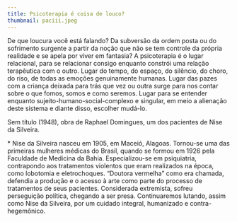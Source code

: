 ```yaml
---
title: Psicoterapia é coisa de louco?
thumbnail: paciii.jpeg
---
```

<!--StartFragment-->

De que loucura você está falando? Da subversão da ordem posta ou do sofrimento surgente a partir da noção que não se tem controle da própria realidade e se apela por viver em fantasia? A psicoterapia é o lugar relacional, para se relacionar consigo enquanto constrói uma relação terapêutica com o outro. Lugar do tempo, do espaço, do silêncio, do choro, do riso, de todas as emoções genuinamente humanas. Lugar das pazes com a criança deixada para trás que vez ou outra surge para nos contar sobre o que fomos, somos e como seremos. Lugar para se entender enquanto sujeito-humano-social-complexo e singular, em meio a alienação deste sistema e diante disso, escolher mudá-lo.

<!--StartFragment-->

Sem título (1948), obra de Raphael Domingues, um dos pacientes de Nise da Silveira.

\* Nise da Silveira nasceu em 1905, em Maceió, Alagoas. Tornou-se uma das primeiras mulheres médicas do Brasil, quando se formou em 1926 pela Faculdade de Medicina da Bahia. Especializou-se em psiquiatria, contrapondo aos tratamentos violentos que eram realizados na época, como lobotomia e eletrochoques. “Doutora vermelha” como era chamada, defendia a produção e o acesso à arte como parte do processo de tratamentos de seus pacientes. Considerada extremista, sofreu perseguição política, chegando a ser presa. Continuaremos lutando, assim como Nise da Silveira, por um cuidado integral, humanizado e contra-hegemônico.

<!--EndFragment-->

<!--EndFragment-->